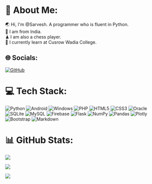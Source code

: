 
# 💫 About Me:
🌏 Hi, I'm @Sarvesh. A programmer who is fluent in Python.<br>🌵 I am from India.<br>♟ I am also a chess player.<br>🏫 I currently learn at Cusrow Wadia College.


## 🌐 Socials:
[![GitHub](https://img.shields.io/badge/GitHub-100000?style=for-the-badge&logo=github&logoColor=white)](https://github.com/Sam-Tech-2543) 
<!-- [![Twitter](https://img.shields.io/badge/Twitter-%231DA1F2.svg?logo=Twitter&logoColor=white)](https://twitter.com/Sas8dp)-->


# 💻 Tech Stack:
![Python](https://img.shields.io/badge/python-3670A0?style=for-the-badge&logo=python&logoColor=ffdd54) 
![Android](https://img.shields.io/badge/Android-234ea94b?style=for-the-badge&logo=android&logoColor=white)
![Windows](https://img.shields.io/badge/Windows-0078D6?style=for-the-badge&logo=windows&logoColor=white) 
![PHP](https://img.shields.io/badge/PHP-777BB4?style=for-the-badge&logo=php&logoColor=white) 
![HTML5](https://img.shields.io/badge/HTML5-E34F26?style=for-the-badge&logo=html5&logoColor=white)
![CSS3](https://img.shields.io/badge/CSS3-1572B6?style=for-the-badge&logo=css3&logoColor=white) 
![Oracle](https://img.shields.io/badge/Oracle-F80000?style=for-the-badge&logo=oracle&logoColor=black)
![SQLite](https://img.shields.io/badge/SQLite-07405E?style=for-the-badge&logo=sqlite&logoColor=white) 
![MySQL](https://img.shields.io/badge/MySQL-005C84?style=for-the-badge&logo=mysql&logoColor=white) 
![Firebase](https://img.shields.io/badge/firebase-ffca28?style=for-the-badge&logo=firebase&logoColor=black) 
![Flask](https://img.shields.io/badge/Flask-000000?style=for-the-badge&logo=flask&logoColor=white) 
![NumPy](https://img.shields.io/badge/Numpy-777BB4?style=for-the-badge&logo=numpy&logoColor=white) 
![Pandas](	https://img.shields.io/badge/Pandas-2C2D72?style=for-the-badge&logo=pandas&logoColor=white) 
![Plotly](https://img.shields.io/badge/Plotly-239120?style=for-the-badge&logo=plotly&logoColor=white)
![Bootstrap](https://img.shields.io/badge/Bootstrap-563D7C?style=for-the-badge&logo=bootstrap&logoColor=white) 
![Markdown](https://img.shields.io/badge/Markdown-000000?style=for-the-badge&logo=markdown&logoColor=white) 

  
  
# 📊 GitHub Stats:
![](https://github-readme-stats.vercel.app/api?username=Sam-Tech-2543&theme=tokyonight&hide_border=false&include_all_commits=true&count_private=true)<br/>

![](https://github-readme-streak-stats.herokuapp.com/?user=Sam-Tech-2543&theme=tokyonight&hide_border=false)<br/>

![](https://github-readme-stats.vercel.app/api/top-langs/?username=Sam-Tech-2543&theme=tokyonight&hide_border=false&include_all_commits=true&count_private=true&layout=compact)
